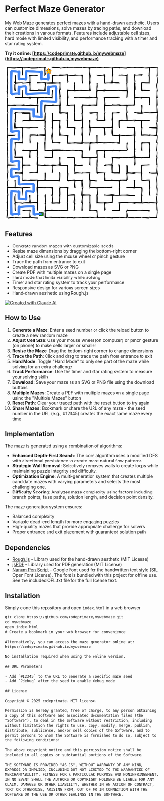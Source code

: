 # Perfect Maze Generator

My Web Maze generates perfect mazes with a hand-drawn aesthetic. Users can customize dimensions, solve mazes by tracing paths, and download their creations in various formats. Features include adjustable cell sizes, hard mode with limited visibility, and performance tracking with a timer and star rating system.

**Try it online: [https://codeprimate.github.io/mywebmaze](https://codeprimate.github.io/mywebmaze)**

![Maze Generator Screenshot](assets/images/screenshot.png)

## Features

- Generate random mazes with customizable seeds
- Resize maze dimensions by dragging the bottom-right corner
- Adjust cell size using the mouse wheel or pinch gesture
- Trace the path from entrance to exit
- Download mazes as SVG or PNG
- Create PDF with multiple mazes on a single page
- Hard mode that limits visibility while solving
- Timer and star rating system to track your performance
- Responsive design for various screen sizes
- Hand-drawn aesthetic using Rough.js

[![Created with Claude AI](https://img.shields.io/badge/Created%20with-Claude%20AI-8A2BE2)](https://claude.ai) 

## How to Use

1. **Generate a Maze**: Enter a seed number or click the reload button to create a new random maze
2. **Adjust Cell Size**: Use your mouse wheel (on computer) or pinch gesture (on phone) to make cells larger or smaller
3. **Resize the Maze**: Drag the bottom-right corner to change dimensions
4. **Trace the Path**: Click and drag to trace the path from entrance to exit 
5. **Hard Mode**: Toggle "Hard Mode" to only see part of the maze while solving for an extra challenge
6. **Track Performance**: Use the timer and star rating system to measure your solving skills
7. **Download**: Save your maze as an SVG or PNG file using the download buttons
8. **Multiple Mazes**: Create a PDF with multiple mazes on a single page using the "Multiple Mazes" button
9. **Reset Path**: Clear your traced path with the reset button to try again
10. **Share Mazes**: Bookmark or share the URL of any maze - the seed number in the URL (e.g., #12345) creates the exact same maze every time

## Implementation

The maze is generated using a combination of algorithms:

- **Enhanced Depth-First Search**: The core algorithm uses a modified DFS with directional persistence to create more natural flow patterns.
- **Strategic Wall Removal**: Selectively removes walls to create loops while maintaining puzzle integrity and difficulty.
- **Optimization Engine**: A multi-generation system that creates multiple candidate mazes with varying parameters and selects the most challenging one.
- **Difficulty Scoring**: Analyzes maze complexity using factors including branch points, false paths, solution length, and decision point density.

The maze generation system ensures:
- Balanced complexity
- Variable dead-end length for more engaging puzzles
- High-quality mazes that provide appropriate challenge for solvers
- Proper entrance and exit placement with guaranteed solution path

## Dependencies

- [Rough.js](https://roughjs.com/) - Library used for the hand-drawn aesthetic (MIT License)
- [jsPDF](https://github.com/parallax/jsPDF) - Library used for PDF generation (MIT License)
- [Nanum Pen Script](https://fonts.google.com/specimen/Nanum+Pen+Script) - Google Font used for the handwritten text style (SIL Open Font License). The font is bundled with this project for offline use. See the included OFL.txt file for the full license text.

## Installation

Simply clone this repository and open `index.html` in a web browser:

```
git clone https://github.com/codeprimate/mywebmaze.git
cd mywebmaze
open index.html
# Create a bookmark in your web browser for convenience

Alternatively, you can access the maze generator online at:
https://codeprimate.github.io/mywebmaze

No installation required when using the online version.

## URL Parameters

- Add `#12345` to the URL to generate a specific maze seed
- Add `?debug` after the seed to enable debug mode

## License

Copyright © 2025 codeprimate. MIT license.

Permission is hereby granted, free of charge, to any person obtaining a copy of this software and associated documentation files (the "Software"), to deal in the Software without restriction, including without limitation the rights to use, copy, modify, merge, publish, distribute, sublicense, and/or sell copies of the Software, and to permit persons to whom the Software is furnished to do so, subject to the following conditions:

The above copyright notice and this permission notice shall be included in all copies or substantial portions of the Software.

THE SOFTWARE IS PROVIDED "AS IS", WITHOUT WARRANTY OF ANY KIND, EXPRESS OR IMPLIED, INCLUDING BUT NOT LIMITED TO THE WARRANTIES OF MERCHANTABILITY, FITNESS FOR A PARTICULAR PURPOSE AND NONINFRINGEMENT. IN NO EVENT SHALL THE AUTHORS OR COPYRIGHT HOLDERS BE LIABLE FOR ANY CLAIM, DAMAGES OR OTHER LIABILITY, WHETHER IN AN ACTION OF CONTRACT, TORT OR OTHERWISE, ARISING FROM, OUT OF OR IN CONNECTION WITH THE SOFTWARE OR THE USE OR OTHER DEALINGS IN THE SOFTWARE. 